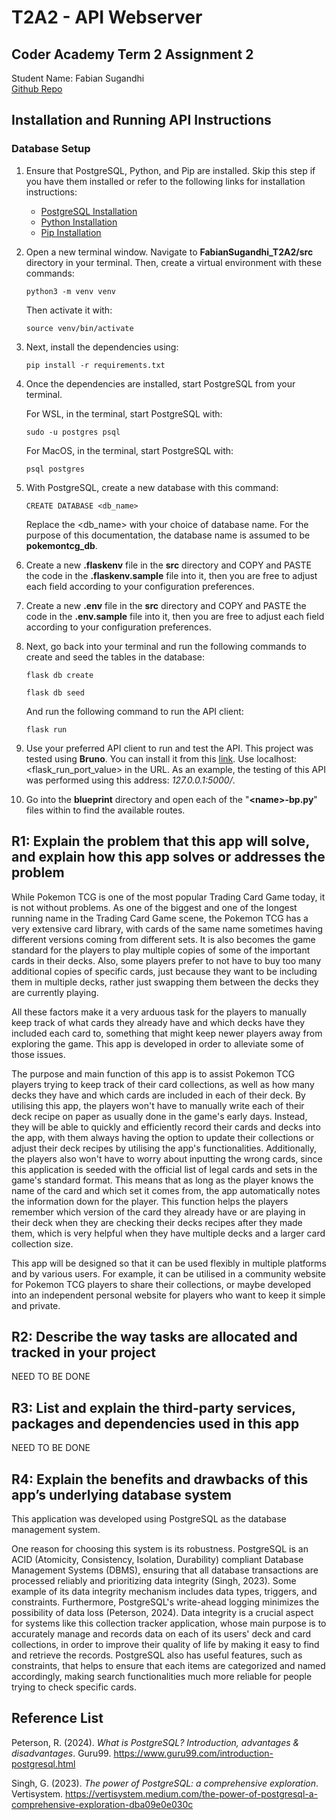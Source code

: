 # T2A2 - API Webserver

## Coder Academy Term 2 Assignment 2

Student Name: Fabian Sugandhi\
[Github Repo](https://github.com/FabSugandhi/FabianSugandhi_T2A2)

## Installation and Running API Instructions

### Database Setup

1. Ensure that PostgreSQL, Python, and Pip are installed. Skip this step if you have them installed or refer to the following links for installation instructions:
    - [PostgreSQL Installation](https://www.postgresql.org/docs/current/tutorial-install.html)
    - [Python Installation](https://www.python.org/downloads/)
    - [Pip Installation](https://pip.pypa.io/en/stable/installation/)

2. Open a new terminal window. Navigate to __FabianSugandhi_T2A2/src__ directory in your terminal. Then, create a virtual environment with these commands:

    ```
    python3 -m venv venv
    ```
    
    Then activate it with:

    ```
    source venv/bin/activate
    ```

3. Next, install the dependencies using:

    ```
    pip install -r requirements.txt
    ```

4. Once the dependencies are installed, start PostgreSQL from your terminal.

    For WSL, in the terminal, start PostgreSQL with:

    ```
    sudo -u postgres psql
    ```

    For MacOS, in the terminal, start PostgreSQL with:

    ```
    psql postgres
    ```

5. With PostgreSQL, create a new database with this command:

    ```
    CREATE DATABASE <db_name>
    ```

    Replace the &lt;db_name&gt; with your choice of database name. For the purpose of this documentation, the database name is assumed to be __pokemontcg_db__.

6. Create a new __.flaskenv__ file in the __src__ directory and COPY and PASTE the code in the __.flaskenv.sample__ file into it, then you are free to adjust each field according to your configuration preferences.

7. Create a new __.env__ file in the __src__ directory and COPY and PASTE the code in the __.env.sample__ file into it, then you are free to adjust each field according to your configuration preferences.

8. Next, go back into your terminal and run the following commands to create and seed the tables in the database:

    ```
    flask db create
    ```

    ```
    flask db seed
    ```
    And run the following command to run the API client:
    ```
    flask run
    ```

9. Use your preferred API client to run and test the API. This project was tested using __Bruno__. You can install it from this [link](https://www.usebruno.com/downloads). Use localhost:<flask_run_port_value> in the URL. As an example, the testing of this API was performed using this address: _127.0.0.1:5000/_.

10. Go into the __blueprint__ directory and open each of the "__&lt;name&gt;-bp.py__" files within to find the available routes.

## R1: Explain the problem that this app will solve, and explain how this app solves or addresses the problem

While Pokemon TCG is one of the most popular Trading Card Game today, it is not without problems. As one of the biggest and one of the longest running name in the Trading Card Game scene, the Pokemon TCG has a very extensive card library, with cards of the same name sometimes having different versions coming from different sets. It is also becomes the game standard for the players to play multiple copies of some of the important cards in their decks. Also, some players prefer to not have to buy too many additional copies of specific cards, just because they want to be including them in multiple decks, rather just swapping them between the decks they are currently playing.

All these factors make it a very arduous task for the players to manually keep track of what cards they already have and which decks have they included each card to, something that might keep newer players away from exploring the game. This app is developed in order to alleviate some of those issues.

The purpose and main function of this app is to assist Pokemon TCG players trying to keep track of their card collections, as well as how many decks they have and which cards are included in each of their deck. By utilising this app, the players won't have to manually write each of their deck recipe on paper as usually done in the game's early days. Instead, they will be able to quickly and efficiently record their cards and decks into the app, with them always having the option to update their collections or adjust their deck recipes by utilising the app's functionalities. Additionally, the players also won't have to worry about inputting the wrong cards, since this application is seeded with the official list of legal cards and sets in the game's standard format. This means that as long as the player knows the name of the card and which set it comes from, the app automatically notes the information down for the player. This function helps the players remember which version of the card they already have or are playing in their deck when they are checking their decks recipes after they made them, which is very helpful when they have multiple decks and a larger card collection size.

This app will be designed so that it can be used flexibly in multiple platforms and by various users. For example, it can be utilised in a community website for Pokemon TCG players to share their collections, or maybe developed into an independent personal website for players who want to keep it simple and private.

## R2: Describe the way tasks are allocated and tracked in your project

NEED TO BE DONE

## R3: List and explain the third-party services, packages and dependencies used in this app

NEED TO BE DONE

## R4: Explain the benefits and drawbacks of this app’s underlying database system

This application was developed using PostgreSQL as the database management system.

One reason for choosing this system is its robustness. PostgreSQL is an ACID (Atomicity, Consistency, Isolation, Durability) compliant Database Management Systems (DBMS), ensuring that all database transactions are processed reliably and prioritizing data integrity (Singh, 2023). Some example of its data integrity mechanism includes data types, triggers, and constraints. Furthermore, PostgreSQL's write-ahead logging minimizes the possibility of data loss (Peterson, 2024). Data integrity is a crucial aspect for systems like this collection tracker application, whose main purpose is to accurately manage and records data on each of its users' deck and card collections, in order to improve their quality of life by making it easy to find and retrieve the records. PostgreSQL also has useful features, such as constraints, that helps to ensure that each items are categorized and named accordingly, making search functionalities much more reliable for people trying to check specific cards.






## Reference List

Peterson, R. (2024). _What is PostgreSQL? Introduction, advantages & disadvantages_. Guru99. https://www.guru99.com/introduction-postgresql.html

Singh, G. (2023). _The power of PostgreSQL: a comprehensive exploration_. Vertisystem. https://vertisystem.medium.com/the-power-of-postgresql-a-comprehensive-exploration-dba09e0e030c